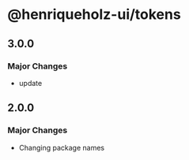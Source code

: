 # @henriqueholz-ui/tokens

## 3.0.0

### Major Changes

- update

## 2.0.0

### Major Changes

- Changing package names
